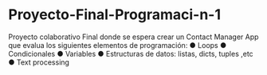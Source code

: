 # Proyecto-Final-Programaci-n-1
Proyecto colaborativo Final donde se espera crear un Contact Manager App que evalua los siguientes elementos de programación:
● Loops
● Condicionales
● Variables
● Estructuras de datos: listas, dicts, tuples ,etc
● Text processing




